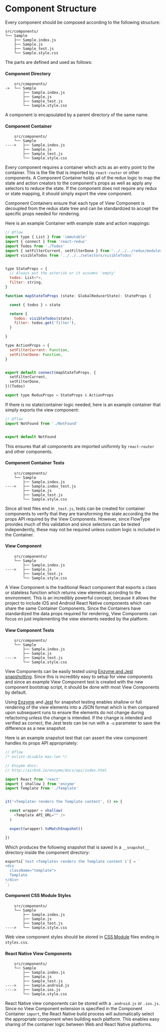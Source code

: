 # Component Structure

Every component should be composed according to the following structure:

```
src/components/
└── Sample
    ├── Sample.index.js
    ├── Sample.js
    ├── Sample_test.js
    └── Sample.style.css
```

The parts are defined and used as follows:

#### Component Directory

```
    src/components/
->  └── Sample
        ├── Sample.index.js
        ├── Sample.js
        ├── Sample_test.js
        └── Sample.style.css
```

A component is encapsulated by a parent directory of the same name.

#### Component Container

```
    src/components/
    └── Sample
---->   ├── Sample.index.js
        ├── Sample.js
        ├── Sample_test.js
        └── Sample.style.css
```

Every component requires a container which acts as an entry point to the
container. This is the file that is imported by `react-router` or other
components. A Component Container holds all of the redux logic to map the state
and action creators to the component's props as well as apply any selectors to
reduce the state. If the component does not require any redux or state mapping,
it should simply export the view component.

Component Containers ensure that each type of View Component is decoupled from
the redux state tree and can be standardized to accept the specific props
needed for rendering.

Here is an example Container with example state and action mappings:

```js
// @flow
import type { List } from 'immutable'
import { connect } from 'react-redux'
import Todos from './Todos'
import { setFilterCurrent, setFilterDone } from '../../../redux/modules/todos'
import visibleTodos from '../../../selectors/visibleTodos'


type StateProps = {
  // Always put the asterisk or it assumes 'empty'
  todos: List<*>,
  filter: string,
}

function mapStateToProps (state: GlobalReducerState): StateProps {

  const { todos } = state

  return {
    todos: visibleTodos(state),
    filter: todos.get('filter'),
  }

}

type ActionProps = {
  setFilterCurrent: Function,
  setFilterDone: Function,
}


export default connect(mapStateToProps, {
  setFilterCurrent,
  setFilterDone,
})(Todos)

export type ReduxProps = StateProps & ActionProps
```

If there is no state/container logic needed, here is an example container that
simply exports the view component:

```js
// @flow
import NotFound from './NotFound'


export default NotFound
```

This ensures that all components are imported uniformly by `react-router` and
other components.

#### Component Container Tests

```
    src/components/
    └── Sample
        ├── Sample.index.js
---->   ├── Sample.index_test.js
        ├── Sample.js
        ├── Sample_test.js
        └── Sample.style.css
```

Since all test files end in `_test.js`, tests can be created for container
components to verify that they are transforming the state according the the
props API required by the View Components. However, since FlowType provides
much of this validation and since selectors can be tested independently, these
may not be required unless custom logic is included in the Container.

#### View Component

```
    src/components/
    └── Sample
        ├── Sample.index.js
---->   ├── Sample.js
        ├── Sample_test.js
        └── Sample.style.css
```

A View Component is the traditional React component that exports a class or
stateless function which returns view elements according to the environment.
This is an incredibly powerful concept, because it allows the project to
include iOS and Android React Native components which can share the same
Container Components. Since the Containers have standardized the data props
required for rendering, View Components can focus on just implementing the view
elements needed by the platform.

#### View Component Tests

```
    src/components/
    └── Sample
        ├── Sample.index.js
        ├── Sample.js
---->   ├── Sample_test.js
        └── Sample.style.css
```

View Components can be easily tested using [Enzyme and Jest snapshotting][1].
Since this is incredibly easy to setup for view components and since an example
View Component test is created with the new component bootstrap script, it
should be done with most View Components by default.

Using [Enzyme][2] and [Jest][3] for snapshot testing enables shallow or full
rendering of the view elements into a JSON format which is then compared upon
subsequent runs to ensure the elements do not change during refactoring unless
the change is intended. If the change is intended and verified as correct, the
Jest tests can be run with a `-u` parameter to save the difference as a new
snapshot.

Here is an example snapshot test that can assert the view component handles its props API appropriately:

```js
// @flow
/* eslint-disable max-len */

// Enzyme docs:
// http://airbnb.io/enzyme/docs/api/index.html

import React from 'react'
import { shallow } from 'enzyme'
import Template from './Template'


it('<Template> renders the Template content', () => {

  const wrapper = shallow(
    <Template API_URL="" />
  )

  expect(wrapper).toMatchSnapshot()

})
```

Which produces the following snapshot that is saved in a `__snapshot__`
directory inside the component directory:

```js
exports[`test <Template> renders the Template content 1`] = `
<div
  className="template">
  Template
</div>
`;
```

#### Component CSS Module Styles

```
    src/components/
    └── Sample
        ├── Sample.index.js
        ├── Sample.js
        ├── Sample_test.js
---->   └── Sample.style.css
```

Web view component styles should be stored in [CSS Module][4] files ending in
`styles.css`.

#### React Native View Components

```
    src/components/
    └── Sample
        ├── Sample.index.js
        ├── Sample.js
        ├── Sample_test.js
---->   ├── Sample.android.js
---->   ├── Sample.ios.js
        └── Sample.style.css
```

React Native view components can be stored with a `.android.js` or `.ios.js`.
Since no View Component extension is specified in the Component Container
`import`, the React Native build process will automatically select the
appropriate component when building each platform. This enables easy sharing of
the container logic between Web and React Native platforms.

[1]: https://github.com/adriantoine/enzyme-to-json#usage
[2]: http://airbnb.io/enzyme/
[3]: https://facebook.github.io/jest/docs/tutorial-react.html
[4]: https://github.com/css-modules/css-modules
